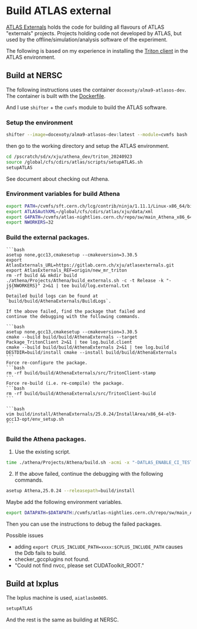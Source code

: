 # Build ATLAS external
[ATLAS Externals](https://gitlab.cern.ch/atlas/atlasexternals)
holds the code for building all flavours of ATLAS
"externals" projects. Projects holding code not developed by ATLAS,
but used by the offline/simulation/analysis software of the
experiment. 

The following is based on my experience in installing the 
[Triton client](https://github.com/triton-inference-server/client/tree/main) 
in the ATLAS environment.

## Build at NERSC
The following instructions uses the container `docexoty/alma9-atlasos-dev`. 
The container is built with the 
[Dockerfile](https://github.com/xju2/dockers/blob/main/HEP/atlas/alma9_cpu/Dockerfile).

And I use `shifter` + the `cvmfs` module to build the ATLAS software.


### Setup the environment
```bash
shifter --image=docexoty/alma9-atlasos-dev:latest --module=cvmfs bash 
```

then go to the working directory and setup the ATLAS environment.
```bash
cd /pscratch/sd/x/xju/athena_dev/triton_20240923
source /global/cfs/cdirs/atlas/scripts/setupATLAS.sh 
setupATLAS
```

See document about [](./checkout-athena.md) checking out Athena.

### Environment variables for build Athena
```bash
export PATH=/cvmfs/sft.cern.ch/lcg/contrib/ninja/1.11.1/Linux-x86_64/bin:$PATH
export ATLASAuthXML=/global/cfs/cdirs/atlas/xju/data/xml
export G4PATH=/cvmfs/atlas-nightlies.cern.ch/repo/sw/main_Athena_x86_64-el9-gcc13-opt/Geant4
export NWORKERS=32
```

### Build the external packages.
`````{admonition} 1. Use the existing script to start the building.
```bash
asetup none,gcc13,cmakesetup --cmakeversion=3.30.5
export AtlasExternals_URL=https://gitlab.cern.ch/xju/atlasexternals.git
export AtlasExternals_REF=origin/new_mr_triton
rm -rf build && mkdir build
./athena/Projects/Athena/build_externals.sh -c -t Release -k "-j${NWORKERS}" 2>&1 | tee build/log.external.txt
```
Detailed build logs can be found at `build/build/AthenaExternals/BuildLogs`.

If the above failed, find the package that failed and 
continue the debugging with the following commands.
`````

````{admonition} 2. Continue the debugging.
```bash
asetup none,gcc13,cmakesetup --cmakeversion=3.30.5
cmake --build build/build/AthenaExternals --target Package_TritonClient 2>&1 | tee log.build.client
cmake --build build/build/AthenaExternals 2>&1 | tee log.build
DESTDIR=build/install cmake --install build/build/AthenaExternals 
```
Force re-configure the package.
```bash
rm -rf build/build/AthenaExternals/src/TritonClient-stamp
```
Force re-build (i.e. re-compile) the package.
```bash
rm -rf build/build/AthenaExternals/src/TritonClient-build
```
````

````{admonition} 3. Check if the environment contains all depdenencies.
```bash
vim build/install/AthenaExternals/25.0.24/InstallArea/x86_64-el9-gcc13-opt/env_setup.sh
```
````


### Build the Athena packages.

1. Use the existing script.
```bash
time ./athena/Projects/Athena/build.sh -acmi -x "-DATLAS_ENABLE_CI_TESTS=TRUE -DATLAS_EXTERNAL=${ATLASAuthXML} -DCMAKE_EXPORT_COMPILE_COMMANDS=TRUE -G Ninja" -k "-j${NWORKERS}" 2>&1 | tee build/log.build.athena.txt
```

2. If the above failed, continue the debugging with the following commands.
```bash
asetup Athena,25.0.24 --releasepath=build/install
```
Maybe add the following environment variables.
```bash
export DATAPATH=$DATAPATH:/cvmfs/atlas-nightlies.cern.ch/repo/sw/main_Athena_x86_64-el9-gcc13-opt/atlas/offline/ReleaseData/v20
```
Then you can use the [](./build_athena_packages.md) instructions to debug the failed packages.

Possible issues
- adding `export CPLUS_INCLUDE_PATH=xxxx:$CPLUS_INCLUDE_PATH` causes the Ddb fails to build.
- checker_gccplugins not found.
- "Could not find nvcc, please set CUDAToolkit_ROOT."

## Build at lxplus
The lxplus machine is used, `aiatlasbm005`. 

```bash
setupATLAS
```
And the rest is the same as building at NERSC.
